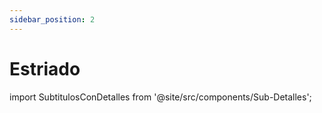 ```yaml
---
sidebar_position: 2
---
```

# Estriado
import SubtitulosConDetalles from '@site/src/components/Sub-Detalles';

<SubtitulosConDetalles paginaId={8} />